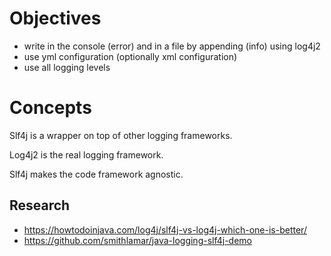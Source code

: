 # Objectives

- write in the console (error) and in a file by appending (info) using log4j2 
- use yml configuration (optionally xml configuration)
- use all logging levels

# Concepts

Slf4j is a wrapper on top of other logging frameworks.

Log4j2 is the real logging framework.

Slf4j makes the code framework agnostic.

## Research

- https://howtodoinjava.com/log4j/slf4j-vs-log4j-which-one-is-better/
- https://github.com/smithlamar/java-logging-slf4j-demo
